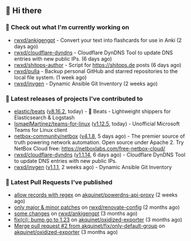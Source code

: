 ## 👋 Hi there

### 👷 Check out what I'm currently working on


- [rwxd/ankigengpt](https://github.com/rwxd/ankigengpt) - Convert your text into flashcards for use in Anki (2 days ago)
- [rwxd/cloudflare-dyndns](https://github.com/rwxd/cloudflare-dyndns) - Cloudflare DynDNS Tool to update DNS entries with new public IPs. (6 days ago)
- [rwxd/shitops-author](https://github.com/rwxd/shitops-author) - Script for https://shitops.de posts (6 days ago)
- [rwxd/pulla](https://github.com/rwxd/pulla) - Backup personal GitHub and starred repositories to the local file system. (1 week ago)
- [rwxd/invgen](https://github.com/rwxd/invgen) - Dynamic Ansible Git Inventory (2 weeks ago)

### 🔭 Latest releases of projects I've contributed to


- [elastic/beats](https://github.com/elastic/beats) ([v8.16.2](https://github.com/elastic/beats/releases/tag/v8.16.2), today) - :tropical_fish: Beats - Lightweight shippers for Elasticsearch &amp; Logstash 
- [IsmaelMartinez/teams-for-linux](https://github.com/IsmaelMartinez/teams-for-linux) ([v1.12.5](https://github.com/IsmaelMartinez/teams-for-linux/releases/tag/v1.12.5), today) - Unofficial Microsoft Teams for Linux client
- [netbox-community/netbox](https://github.com/netbox-community/netbox) ([v4.1.8](https://github.com/netbox-community/netbox/releases/tag/v4.1.8), 5 days ago) - The premier source of truth powering network automation. Open source under Apache 2. Try NetBox Cloud free: https://netboxlabs.com/free-netbox-cloud/
- [rwxd/cloudflare-dyndns](https://github.com/rwxd/cloudflare-dyndns) ([v1.1.14](https://github.com/rwxd/cloudflare-dyndns/releases/tag/v1.1.14), 6 days ago) - Cloudflare DynDNS Tool to update DNS entries with new public IPs.
- [rwxd/invgen](https://github.com/rwxd/invgen) ([v1.1.1](https://github.com/rwxd/invgen/releases/tag/v1.1.1), 2 weeks ago) - Dynamic Ansible Git Inventory

### 🔨 Latest Pull Requests I've published


- [allow records with regex](https://github.com/akquinet/powerdns-api-proxy/pull/126) on [akquinet/powerdns-api-proxy](https://github.com/akquinet/powerdns-api-proxy) (2 weeks ago)
- [only major &amp; minor patches](https://github.com/rwxd/renovate-config/pull/2) on [rwxd/renovate-config](https://github.com/rwxd/renovate-config) (2 months ago)
- [some changes](https://github.com/rwxd/ankigengpt/pull/84) on [rwxd/ankigengpt](https://github.com/rwxd/ankigengpt) (3 months ago)
- [fix(ci): bump go to 1.23](https://github.com/akquinet/oxidized-exporter/pull/4) on [akquinet/oxidized-exporter](https://github.com/akquinet/oxidized-exporter) (3 months ago)
- [Merge pull request #2 from akquinet/fix/only-default-group](https://github.com/akquinet/oxidized-exporter/pull/3) on [akquinet/oxidized-exporter](https://github.com/akquinet/oxidized-exporter) (3 months ago)
